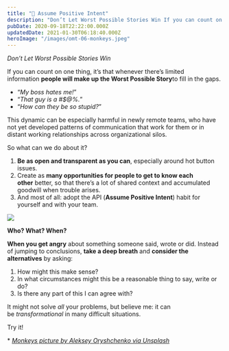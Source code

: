 ```yaml
---
title: "💝 Assume Positive Intent"
description: "Don’t Let Worst Possible Stories Win If you can count on one thing, it’s that whenever there’s limited information people will make up the Worst Possible Story to fill in the gaps. * “My boss hates..."
pubDate: 2020-09-18T22:22:00.000Z
updatedDate: 2021-01-30T06:18:40.000Z
heroImage: "/images/omt-06-monkeys.jpeg"
---
```

*Don’t Let Worst Possible Stories Win*

If you can count on one thing, it’s that whenever there’s
limited information **people will make up the Worst Possible Story**to fill in the gaps.

* “*My boss hates me!*”
* “*That guy is a #$@%.*”
* “*How can they be so stupid?*”

This dynamic can be especially harmful in newly remote teams,
who have not yet developed patterns of communication that work
for them or in distant working relationships across
organizational silos.

So what can we do about it?

1. **Be as open and transparent as you can**,
   especially around hot button issues.
2. Create as **many opportunities for people to get to know each
   other** better, so that there’s a lot of shared context and
   accumulated goodwill when trouble arises.
3. And most of all: adopt the API (**Assume Positive Intent**) habit for yourself and with your team.

![](/images/assume-positive-intent.png)

**Who? What? When?**

**When you get angry** about something someone
said, wrote or did. Instead of jumping to
conclusions, **take a deep breath** and **consider the alternatives** by asking:

1. How might this make sense?
2. In what circumstances might this be a reasonable thing to say,
   write or do?
3. Is there any part of this I can agree with?

It might not solve *all* your problems, but
believe me: it can be *transformational* in
many difficult situations.

Try it!

\*
*[Monkeys picture by Aleksey Oryshchenko via Unsplash](https://unsplash.com/@alekseyor?ref=localhost)*